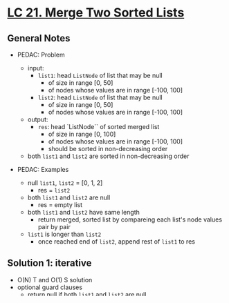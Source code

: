 # [LC 21. Merge Two Sorted Lists](https://leetcode.com/problems/merge-two-sorted-lists/)

## General Notes

- PEDAC: Problem
  - input:
    - `list1`: head `ListNode` of list that may be null
      - of size in range \[0, 50]
      - of nodes whose values are in range \[-100, 100]
    - `list2`: head `ListNode` of list that may be null
      - of size in range \[0, 50]
      - of nodes whose values are in range \[-100, 100]
  - output:
    - `res`: head `ListNode`` of sorted merged list
      - of size in range \[0, 100]
      - of nodes whose values are in range \[-100, 100]
      - should be sorted in non-decreasing order
  - both `list1` and `list2` are sorted in non-decreasing order

- PEDAC: Examples
  - null `list1`, `list2` = \[0, 1, 2]
    - res = `list2`
  - both `list1` and `list2` are null
    - res = empty list
  - both `list1` and `list2` have same length
    - return merged, sorted list by compareing each list's node values pair by pair
  - `list1` is longer than `list2`
    - once reached end of `list2`, append rest of `list1` to res

## Solution 1: iterative

- O(N) T and O(1) S solution
- optional guard clauses
  - return null if both `list1` and `list2` are null
  - return `list1` if `list2` is null
  - return `list2` if `list1` is null
- initialise variables
  - `dummy`: `ListNode` instance that initially points to null
  - `curr`: `ListNode` pointer that initially points to `dummy`
- while `list1` and `list2`:
  - if `list1.val` < `list2.val`:
    - set `list1`'s current node as the next node in the resulting list and update the pointers
    - `curr.next` = `list1`
    - `curr` = `list1`
    - `list1` = `list1.next`
  - else (`list1.val` >= `list2.val`):
    - set `list2`'s current node as the next node in the resulting list and update the pointers
    - `curr.next` = `list2`
    - `curr` = `list2`
    - `list2` = `list2.next`
- if `list1` is null:
  - append the rest of `list2` to the resulting list
  - `curr.next` = `list2`
- if `list2` is null:
  - append the rest of `list1` to the resulting list
  - `curr.next` = `list1`
- return `dummy.next`

## Solution 2: iterative (NeetCode's modded)

- O(N) time and O(1) space solution
- same approach as solution 1 iterative but
  - use less pointers and have no guard clauses
  - use less memory due to new list that points directly to the nodes in the original 2 lists instead of creating new nodes in memory

## Solution 3: recursive (OldCodingFarmer's modded)

- O(N) time and O(N) space solution
- follows recurrence relation
  - `list1[0] + merge(list1[1:], list2) for list1[0] < list2[0]`
  - `list2[0] + merge(list1, list2[1:]) otherwise`
- if either `list1` or `list2` is null
  - return whichever one is not null or null
  - this also covers the case when both lists are null
- if `list1`.val < `list2`.val
  - point `list1`'s next pointer to the result of the recursive call on (`list1`.next, `list2`)
  - return `list1`
- else
  - point `list2`'s next pointer to the result of the recursive call on (`list1`, `list2.next`)
  - return `list2`

